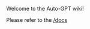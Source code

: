 Welcome to the Auto-GPT wiki!

Please refer to the [/docs](https://github.com/Significant-Gravitas/Auto-GPT/tree/master/docs) 